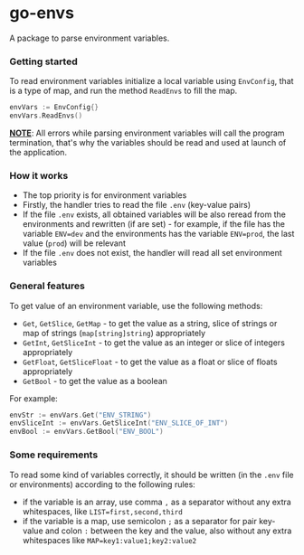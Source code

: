 # go-envs
A package to parse environment variables.

### Getting started
To read environment variables initialize a local variable using `EnvConfig`, that is a type of map, and run the method `ReadEnvs` to fill the map.
```go
envVars := EnvConfig{}
envVars.ReadEnvs()
```
<ins>**NOTE**</ins>: All errors while parsing environment variables will call the program termination, that's why the variables should be read and used at launch of the application.

### How it works
- The top priority is for environment variables
- Firstly, the handler tries to read the file `.env` (key-value pairs)
- If the file `.env` exists, all obtained variables will be also reread from the environments and rewritten (if are set) - for example, if the file has the variable `ENV=dev` and the environments has the variable `ENV=prod`, the last value (`prod`) will be relevant
- If the file `.env` does not exist, the handler will read all set environment variables

### General features
To get value of an environment variable, use the following methods:
- `Get`, `GetSlice`, `GetMap` - to get the value as a string, slice of strings or map of strings (`map[string]string`) appropriately
- `GetInt`, `GetSliceInt` - to get the value as an integer or slice of integers appropriately
- `GetFloat`, `GetSliceFloat` - to get the value as a float or slice of floats appropriately
- `GetBool` - to get the value as a boolean

For example:
```go
envStr := envVars.Get("ENV_STRING")
envSliceInt := envVars.GetSliceInt("ENV_SLICE_OF_INT")
envBool := envVars.GetBool("ENV_BOOL")
```

### Some requirements
To read some kind of variables correctly, it should be written (in the `.env` file or environments) according to the following rules:
- if the variable is an array, use comma `,` as a separator without any extra whitespaces, like `LIST=first,second,third`
- if the variable is a map, use semicolon `;` as a separator for pair key-value and colon `:` between the key and the value, also without any extra whitespaces like `MAP=key1:value1;key2:value2`